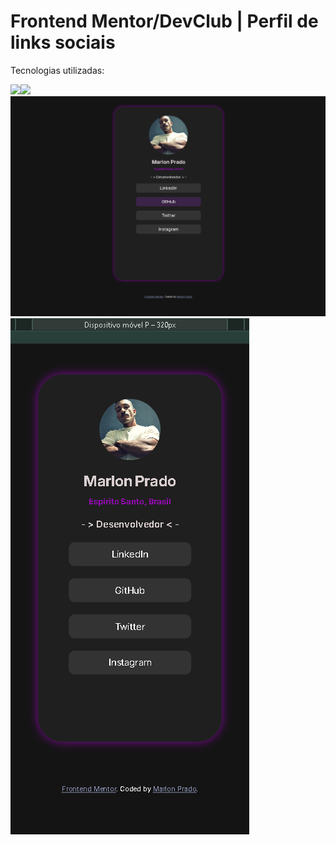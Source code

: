 <h1>Frontend Mentor/DevClub | Perfil de links sociais </h1>

<p>Tecnologias utilizadas:</p>
<img src="https://img.shields.io/badge/HTML5-E34F26?style=for-the-badge&logo=html5&logoColor=white"><img src="https://img.shields.io/badge/CSS3-1572B6?style=for-the-badge&logo=css3&logoColor=white">
<img src="https://github.com/marlonprado2025/Desafio-1-FrontendMentor/blob/main/social-links-profile-main/img/desktop.PNG">
<img src="https://github.com/marlonprado2025/Desafio-1-FrontendMentor/blob/main/social-links-profile-main/img/device.PNG">
